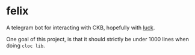 # felix

A telegram bot for interacting with CKB, hopefully with [luck](https://harrypotter.fandom.com/wiki/Felix_Felicis).

One goal of this project, is that it should strictly be under 1000 lines when doing `cloc lib`.
